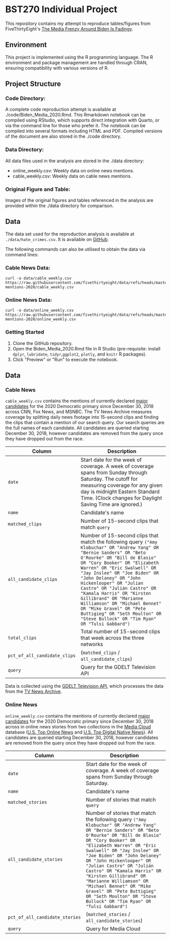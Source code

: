 # BST270 Individual Project

This repository contains my attempt to reproduce tables/figures from FiveThirtyEight's [The Media Frenzy Around Biden Is Fadingy](https://fivethirtyeight.com/features/the-media-frenzy-around-biden-is-fading/).

## Environment

This project is implemented using the R programming language. The R environment and package management are handled through CRAN, ensuring compatibility with various versions of R.

## Project Structure

### Code Directory:

A complete code reproduction attempt is available at ./code/Biden_Media_2020.Rmd. This Rmarkdown notebook can be compiled using RStudio, which supports direct integration with Quarto, or via the command line for those who prefer it. The notebook can be compiled into several formats including HTML and PDF. Compiled versions of the document are also stored in the ./code directory.

### Data Directory:

All data files used in the analysis are stored in the ./data directory:

-   online_weekly.csv: Weekly data on online news mentions.
-   cable_weekly.csv: Weekly data on cable news mentions.

### Original Figure and Table:

Images of the original figures and tables referenced in the analysis are provided within the ./data directory for comparison.

## Data

The data set used for the reproduction analysis is available at `./data/hate_crimes.csv`. It is available on [GitHub](https://github.com/fivethirtyeight/data/tree/master/hate-crimes).

The following commands can also be utilised to obtain the data via command lines:

### Cable News Data:

```{bash}
curl -o data/cable_weekly.csv https://raw.githubusercontent.com/fivethirtyeight/data/refs/heads/master/media-mentions-2020/cable_weekly.csv
```

### Online News Data:

```{bash}
curl -o data/online_weekly.csv https://raw.githubusercontent.com/fivethirtyeight/data/refs/heads/master/media-mentions-2020/online_weekly.csv
```

### Getting Started

1.  Clone the GitHub repository.
2.  Open the Biden_Media_2020.Rmd file in R Studio (pre-requisite: install `dplyr`, `lubridate`, `tidyr`,`ggplot2`, `plotly`, and `knitr` R packages).
3.  Click "Preview" or "Run" to execute the notebook.

## Data

### Cable News

`cable_weekly.csv` contains the mentions of currently declared [major candidates](https://fivethirtyeight.com/features/heres-how-were-defining-a-major-presidential-candidate/) for the 2020 Democratic primary since December 30, 2018 across CNN, Fox News, and MSNBC. The TV News Archive measures coverage by splitting daily news footage into 15-second clips and finding the clips that contain a mention of our search query. Our search queries are the full names of each candidate. All candidates are queried starting December 30, 2018, however candidates are removed from the query once they have dropped out from the race.

| Column                       | Description                                                                                                                                                                                                                                                                                                                                                                                                                                                                                                                         |
|------------------------------|-------------------------------------------------------------------------------------------------------------------------------------------------------------------------------------------------------------------------------------------------------------------------------------------------------------------------------------------------------------------------------------------------------------------------------------------------------------------------------------------------------------------------------------|
| `date`                       | Start date for the week of coverage. A week of coverage spans from Sunday through Saturday. The cutoff for measuring coverage for any given day is midnight Eastern Standard Time. (Clock changes for Daylight Saving Time are ignored.)                                                                                                                                                                                                                                                                                            |
| `name`                       | Candidate's name                                                                                                                                                                                                                                                                                                                                                                                                                                                                                                                    |
| `matched_clips`              | Number of 15-second clips that match `query`                                                                                                                                                                                                                                                                                                                                                                                                                                                                                        |
| `all_candidate_clips`        | Number of 15-second clips that match the following query `("Amy Klobuchar" OR "Andrew Yang" OR "Bernie Sanders" OR "Beto O'Rourke" OR "Bill de Blasio" OR "Cory Booker" OR "Elizabeth Warren" OR "Eric Swalwell" OR "Jay Inslee" OR "Joe Biden" OR "John Delaney" OR "John Hickenlooper" OR "Julian Castro" OR "Julián Castro" OR "Kamala Harris" OR "Kirsten Gillibrand" OR "Marianne Williamson" OR "Michael Bennet" OR "Mike Gravel" OR "Pete Buttigieg" OR "Seth Moulton" OR "Steve Bullock" OR "Tim Ryan" OR "Tulsi Gabbard")` |
| `total_clips`                | Total number of 15-second clips that week across the three networks                                                                                                                                                                                                                                                                                                                                                                                                                                                                 |
| `pct_of_all_candidate_clips` | (`matched_clips` / `all_candidate_clips`)                                                                                                                                                                                                                                                                                                                                                                                                                                                                                           |
| `query`                      | Query for the GDELT Television API                                                                                                                                                                                                                                                                                                                                                                                                                                                                                                  |

Data is collected using the [GDELT Television API](https://blog.gdeltproject.org/gdelt-2-0-television-api-debuts/), which processes the data from the [TV News Archive](https://archive.org/details/tv).

### Online News

`online_weekly.csv` contains the mentions of currently declared [major candidates](https://fivethirtyeight.com/features/heres-how-were-defining-a-major-presidential-candidate/) for the 2020 Democratic primary since December 30, 2018 across in online news stories from two collections in the [Media Cloud](https://mediacloud.org/) database ([U.S. Top Online News](https://sources.mediacloud.org/#/collections/58722749) and [U.S. Top Digital Native News](https://sources.mediacloud.org/#/collections/57078150)). All candidates are queried starting December 30, 2018, however candidates are removed from the query once they have dropped out from the race.

| Column                         | Description                                                                                                                                                                                                                                                                                                                                                                                                                                                                                                                 |
|--------------------------------|-----------------------------------------------------------------------------------------------------------------------------------------------------------------------------------------------------------------------------------------------------------------------------------------------------------------------------------------------------------------------------------------------------------------------------------------------------------------------------------------------------------------------------|
| `date`                         | Start date for the week of coverage. A week of coverage spans from Sunday through Saturday.                                                                                                                                                                                                                                                                                                                                                                                                                                 |
| `name`                         | Candidate's name                                                                                                                                                                                                                                                                                                                                                                                                                                                                                                            |
| `matched_stories`              | Number of stories that match `query`                                                                                                                                                                                                                                                                                                                                                                                                                                                                                        |
| `all_candidate_stories`        | Number of stories that match the following query `("Amy Klobuchar" OR "Andrew Yang" OR "Bernie Sanders" OR "Beto O'Rourke" OR "Bill de Blasio" OR "Cory Booker" OR "Elizabeth Warren" OR "Eric Swalwell" OR "Jay Inslee" OR "Joe Biden" OR "John Delaney" OR "John Hickenlooper" OR "Julian Castro" OR "Julián Castro" OR "Kamala Harris" OR "Kirsten Gillibrand" OR "Marianne Williamson" OR "Michael Bennet" OR "Mike Gravel" OR "Pete Buttigieg" OR "Seth Moulton" OR "Steve Bullock" OR "Tim Ryan" OR "Tulsi Gabbard")` |
| `pct_of_all_candidate_stories` | (`matched_stories` / `all_candidate_stories`)                                                                                                                                                                                                                                                                                                                                                                                                                                                                               |
| `query`                        | Query for Media Cloud                                                                                                                                                                                                                                                                                                                                                                                                                                                                                                       |
